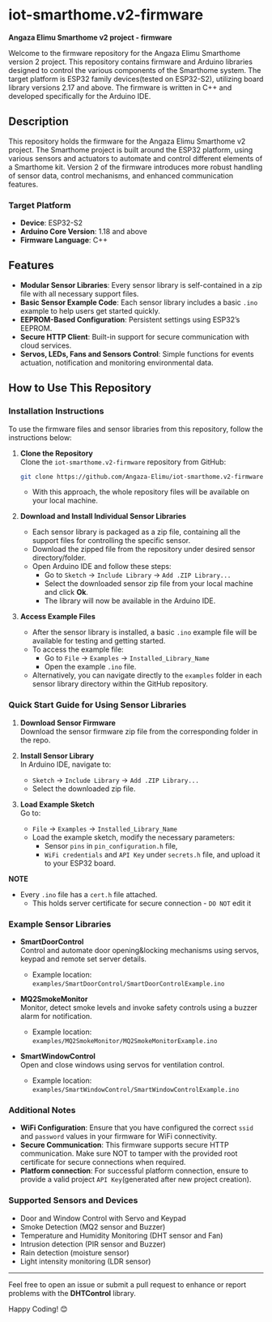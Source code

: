 # iot-smarthome.v2-firmware

**Angaza Elimu Smarthome v2 project - firmware**

Welcome to the firmware repository for the Angaza Elimu Smarthome version 2 project. This repository contains firmware and Arduino libraries designed to control the various components of the Smarthome system. The target platform is ESP32 family devices(tested on ESP32-S2), utilizing board library versions 2.17 and above. The firmware is written in C++ and developed specifically for the Arduino IDE.

## Description

This repository holds the firmware for the Angaza Elimu Smarthome v2 project. The Smarthome project is built around the ESP32 platform, using various sensors and actuators to automate and control different elements of a Smarthome kit. Version 2 of the firmware introduces more robust handling of sensor data, control mechanisms, and enhanced communication features.

### Target Platform

- **Device**: ESP32-S2
- **Arduino Core Version**: 1.18 and above
- **Firmware Language**: C++

## Features

- **Modular Sensor Libraries**: Every sensor library is self-contained in a zip file with all necessary support files.
- **Basic Sensor Example Code**: Each sensor library includes a basic `.ino` example to help users get started quickly.
- **EEPROM-Based Configuration**: Persistent settings using ESP32’s EEPROM.
- **Secure HTTP Client**: Built-in support for secure communication with cloud services.
- **Servos, LEDs, Fans and Sensors Control**: Simple functions for events actuation, notification and monitoring environmental data.

## How to Use This Repository

### Installation Instructions

To use the firmware files and sensor libraries from this repository, follow the instructions below:

1. **Clone the Repository**  
   Clone the `iot-smarthome.v2-firmware` repository from GitHub:
   ```bash
   git clone https://github.com/Angaza-Elimu/iot-smarthome.v2-firmware.git
   ```
   - With this approach, the whole repository files will be available on your local machine.

2. **Download and Install Individual Sensor Libraries**
   - Each sensor library is packaged as a zip file, containing all the support files for controlling the specific sensor.
   - Download the zipped file from the repository under desired sensor directory/folder.
   - Open Arduino IDE and follow these steps:
     - Go to `Sketch` -> `Include Library` -> `Add .ZIP Library...`
     - Select the downloaded sensor zip file from your local machine and click **Ok**.
     - The library will now be available in the Arduino IDE.

3. **Access Example Files**
   - After the sensor library is installed, a basic `.ino` example file will be available for testing and getting started.
   - To access the example file:
     - Go to `File` -> `Examples` -> `Installed_Library_Name`
     - Open the example `.ino` file.
   - Alternatively, you can navigate directly to the `examples` folder in each sensor library directory within the GitHub repository.

### Quick Start Guide for Using Sensor Libraries

1. **Download Sensor Firmware**  
   Download the sensor firmware zip file from the corresponding folder in the repo.

2. **Install Sensor Library**  
   In Arduino IDE, navigate to:
   - `Sketch` -> `Include Library` -> `Add .ZIP Library...`
   - Select the downloaded zip file.

3. **Load Example Sketch**  
   Go to:
   - `File` -> `Examples` -> `Installed_Library_Name`
   - Load the example sketch, modify the necessary parameters:
      - Sensor `pins` in `pin_configuration.h` file,
      - `WiFi credentials` and `API Key` under `secrets.h` file, and upload it to your ESP32 board.

**NOTE**
  - Every `.ino` file has a `cert.h` file attached.
    - This holds server certificate for secure connection - `DO NOT` edit it

### Example Sensor Libraries

- **SmartDoorControl**  
   Control and automate door opening&locking mechanisms using servos, keypad and remote set server details.

   - Example location:  
     `examples/SmartDoorControl/SmartDoorControlExample.ino`

- **MQ2SmokeMonitor**  
   Monitor, detect smoke levels and invoke safety controls using a buzzer alarm for notification.

   - Example location:  
     `examples/MQ2SmokeMonitor/MQ2SmokeMonitorExample.ino`

- **SmartWindowControl**  
   Open and close windows using servos for ventilation control.

   - Example location:  
     `examples/SmartWindowControl/SmartWindowControlExample.ino`

### Additional Notes

- **WiFi Configuration**: Ensure that you have configured the correct `ssid` and `password` values in your firmware for WiFi connectivity.
- **Secure Communication**: This firmware supports secure HTTP communication. Make sure NOT to tamper with the provided root certificate for secure connections when required.
- **Platform connection**: For successful platform connection, ensure to provide a valid project `API Key`(generated after new project creation).

### Supported Sensors and Devices

- Door and Window Control with Servo and Keypad
- Smoke Detection (MQ2 sensor and Buzzer)
- Temperature and Humidity Monitoring (DHT sensor and Fan)
- Intrusion detection (PIR sensor and Buzzer)
- Rain detection (moisture sensor)
- Light intensity monitoring (LDR sensor)


---

Feel free to open an issue or submit a pull request to enhance or report problems with the **DHTControl** library.

Happy Coding! 😊
